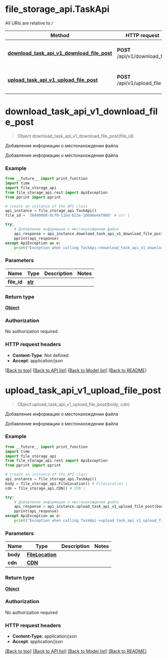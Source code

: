 # file_storage_api.TaskApi

All URIs are relative to */*

Method | HTTP request | Description
------------- | ------------- | -------------
[**download_task_api_v1_download_file_post**](TaskApi.md#download_task_api_v1_download_file_post) | **POST** /api/v1/download_file | Добавление информации о местонахождении файла
[**upload_task_api_v1_upload_file_post**](TaskApi.md#upload_task_api_v1_upload_file_post) | **POST** /api/v1/upload_file | Добавление информации о местонахождении файла

# **download_task_api_v1_download_file_post**
> Object download_task_api_v1_download_file_post(file_id)

Добавление информации о местонахождении файла

Добавление информации о местонахождении файла

### Example
```python
from __future__ import print_function
import time
import file_storage_api
from file_storage_api.rest import ApiException
from pprint import pprint

# create an instance of the API class
api_instance = file_storage_api.TaskApi()
file_id = '38400000-8cf0-11bd-b23e-10b96e4ef00d' # str | 

try:
    # Добавление информации о местонахождении файла
    api_response = api_instance.download_task_api_v1_download_file_post(file_id)
    pprint(api_response)
except ApiException as e:
    print("Exception when calling TaskApi->download_task_api_v1_download_file_post: %s\n" % e)
```

### Parameters

Name | Type | Description  | Notes
------------- | ------------- | ------------- | -------------
 **file_id** | [**str**](.md)|  | 

### Return type

[**Object**](Object.md)

### Authorization

No authorization required

### HTTP request headers

 - **Content-Type**: Not defined
 - **Accept**: application/json

[[Back to top]](#) [[Back to API list]](../README.md#documentation-for-api-endpoints) [[Back to Model list]](../README.md#documentation-for-models) [[Back to README]](../README.md)

# **upload_task_api_v1_upload_file_post**
> Object upload_task_api_v1_upload_file_post(body, cdn)

Добавление информации о местонахождении файла

Добавление информации о местонахождении файла

### Example
```python
from __future__ import print_function
import time
import file_storage_api
from file_storage_api.rest import ApiException
from pprint import pprint

# create an instance of the API class
api_instance = file_storage_api.TaskApi()
body = file_storage_api.FileLocation() # FileLocation | 
cdn = file_storage_api.CDN() # CDN | 

try:
    # Добавление информации о местонахождении файла
    api_response = api_instance.upload_task_api_v1_upload_file_post(body, cdn)
    pprint(api_response)
except ApiException as e:
    print("Exception when calling TaskApi->upload_task_api_v1_upload_file_post: %s\n" % e)
```

### Parameters

Name | Type | Description  | Notes
------------- | ------------- | ------------- | -------------
 **body** | [**FileLocation**](FileLocation.md)|  | 
 **cdn** | [**CDN**](.md)|  | 

### Return type

[**Object**](Object.md)

### Authorization

No authorization required

### HTTP request headers

 - **Content-Type**: application/json
 - **Accept**: application/json

[[Back to top]](#) [[Back to API list]](../README.md#documentation-for-api-endpoints) [[Back to Model list]](../README.md#documentation-for-models) [[Back to README]](../README.md)

